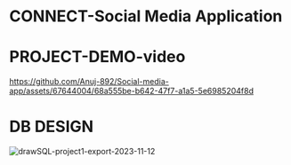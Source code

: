 # CONNECT-Social Media Application

# PROJECT-DEMO-video
https://github.com/Anuj-892/Social-media-app/assets/67644004/68a555be-b642-47f7-a1a5-5e6985204f8d

# DB DESIGN
![drawSQL-project1-export-2023-11-12](https://github.com/Anuj-892/Social-media-app/assets/67644004/b2eefdab-4cf2-4ac6-b4d1-fedcd26fab6b)
